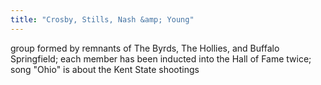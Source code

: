 ```yaml
---
title: "Crosby, Stills, Nash &amp; Young"
---
```

group formed by remnants of The Byrds, The Hollies, and Buffalo Springfield; each member has been inducted into the Hall of Fame twice; song &quot;Ohio&quot; is about the Kent State shootings

